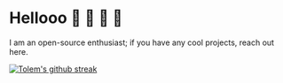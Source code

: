 # Hellooo 🦹 :wave: 👾 🔄
I am an open-source enthusiast; if you have any cool projects, reach out here.

[![Tolem's github streak](https://github-readme-streak-stats.herokuapp.com/?user=tolem)](https://github.com/tolem)
